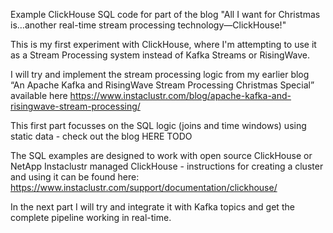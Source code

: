 Example ClickHouse SQL code for part of the blog "All I want for Christmas is…another real-time stream processing technology—ClickHouse!"

This is my first experiment with ClickHouse, where I'm attempting to use it as a Stream Processing system instead of Kafka Streams or RisingWave.

I will try and implement the stream processing logic from my earlier blog “An Apache Kafka and RisingWave Stream Processing Christmas Special” available here https://www.instaclustr.com/blog/apache-kafka-and-risingwave-stream-processing/

This first part focusses on the SQL logic (joins and time windows) using static data - check out the blog HERE TODO

The SQL examples are designed to work with open source ClickHouse or NetApp Instaclustr managed ClickHouse - instructions for creating a cluster and using it can be found here: https://www.instaclustr.com/support/documentation/clickhouse/ 

In the next part I will try and integrate it with Kafka topics and get the complete pipeline working in real-time.

